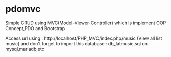 # pdomvc
Simple CRUD using MVC(Model-Viewer-Controller) which is implement OOP Concept,PDO and Bootstrap

Access url using : http://localhost/PHP_MVC/index.php/music (View all list music)
and don't forget to import this database : db_latmusic.sql on mysql,mariadb,etc

